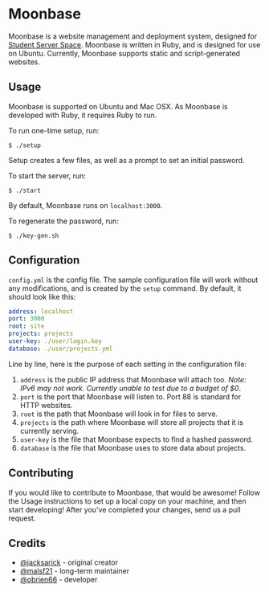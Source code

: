 # Moonbase

Moonbase is a website management and deployment system, designed for [Student Server Space](https://github.com/studentserverspace/). Moonbase is written in Ruby, and is designed for use on Ubuntu. Currently, Moonbase supports static and script-generated websites.

## Usage

Moonbase is supported on Ubuntu and Mac OSX. As Moonbase is developed with Ruby, it requires Ruby to run.

To run one-time setup, run:

```
$ ./setup
```

Setup creates a few files, as well as a prompt to set an initial password.

To start the server, run:

```
$ ./start
```

By default, Moonbase runs on `localhost:3000`.


To regenerate the password, run:

```
$ ./key-gen.sh
```

## Configuration

`config.yml` is the config file. The sample configuration file will work without any modifications, and is created by the `setup` command. By default, it should look like this:

```yaml
address: localhost
port: 3000
root: site
projects: projects
user-key: ./user/login.key
database: ./user/projects.yml
```

Line by line, here is the purpose of each setting in the configuration file:

1. `address` is the public IP address that Moonbase will attach too. *Note: IPv6 may not work. Currently unable to test due to a budget of $0*.
2. `port` is the port that Moonbase will listen to. Port 88 is standard for HTTP websites. 
3. `root` is the path that Moonbase will look in for files to serve.
4. `projects` is the path where Moonbase will store all projects that it is currently serving.
5. `user-key` is the file that Moonbase expects to find a hashed password.
6. `database` is the file that Moonbase uses to store data about projects.

## Contributing

If you would like to contribute to Moonbase, that would be awesome! Follow the Usage instructions to set up a local copy on your machine, and then start developing! After you've completed your changes, send us a pull request.

## Credits
* [@jacksarick](https://github.com/jacksarick/) - original creator
* [@malsf21](https://github.com/malsf21/) - long-term maintainer
* [@obrien66](https://github.com/obrien66) - developer
